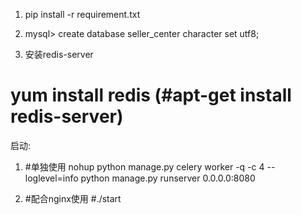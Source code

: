 

1. pip install -r requirement.txt


2.   mysql> create database seller_center character set utf8;


3. 安装redis-server
  # yum install redis (#apt-get install redis-server)




启动:
1. #单独使用
    nohup python manage.py celery worker -q -c 4  --loglevel=info
    python manage.py runserver 0.0.0.0:8080


2. #配合nginx使用
    #./start







